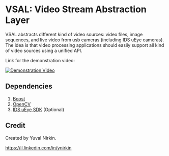 # VSAL: Video Stream Abstraction Layer
VSAL abstracts different kind of video sources: video files, image sequences, and live video from usb cameras (including IDS uEye cameras). The idea is that video processing applications should easily support all kind of video sources using a unified API.

Link for the demonstration video:

[![Demonstration Video](http://img.youtube.com/vi/9EeyToizloo/0.jpg)](http://www.youtube.com/watch?v=9EeyToizloo)

## Dependencies
1. [Boost](http://www.boost.org/)
2. [OpenCV](http://opencv.org/)
3. [IDS uEye SDK](https://en.ids-imaging.com/download-ueye-win32.html) (Optional)

## Credit
Created by Yuval Nirkin.

https://il.linkedin.com/in/ynirkin
